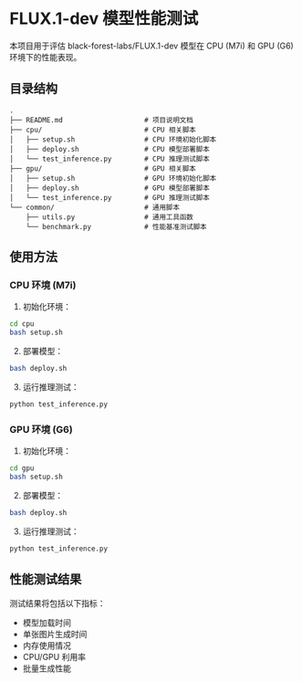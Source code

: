 # FLUX.1-dev 模型性能测试

本项目用于评估 black-forest-labs/FLUX.1-dev 模型在 CPU (M7i) 和 GPU (G6) 环境下的性能表现。

## 目录结构

```
.
├── README.md                    # 项目说明文档
├── cpu/                         # CPU 相关脚本
│   ├── setup.sh                 # CPU 环境初始化脚本
│   ├── deploy.sh                # CPU 模型部署脚本
│   └── test_inference.py        # CPU 推理测试脚本
├── gpu/                         # GPU 相关脚本
│   ├── setup.sh                 # GPU 环境初始化脚本
│   ├── deploy.sh                # GPU 模型部署脚本
│   └── test_inference.py        # GPU 推理测试脚本
└── common/                      # 通用脚本
    ├── utils.py                 # 通用工具函数
    └── benchmark.py             # 性能基准测试脚本
```

## 使用方法

### CPU 环境 (M7i)

1. 初始化环境：
```bash
cd cpu
bash setup.sh
```

2. 部署模型：
```bash
bash deploy.sh
```

3. 运行推理测试：
```bash
python test_inference.py
```

### GPU 环境 (G6)

1. 初始化环境：
```bash
cd gpu
bash setup.sh
```

2. 部署模型：
```bash
bash deploy.sh
```

3. 运行推理测试：
```bash
python test_inference.py
```

## 性能测试结果

测试结果将包括以下指标：
- 模型加载时间
- 单张图片生成时间
- 内存使用情况
- CPU/GPU 利用率
- 批量生成性能
